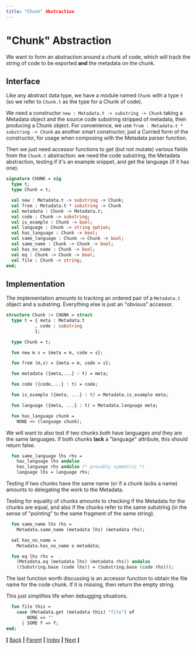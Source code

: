 ```yaml
---
title: "Chunk" Abstraction
---
```


# "Chunk" Abstraction

We want to form an abstraction around a chunk of code, which will
track the string of code to be exported **and** the metadata on the
chunk.

## Interface

Like any abstract data type, we have a module named `Chunk` with a
type `t` (so we refer to `Chunk.t` as the type for a Chunk of code).

We need a constructor `new : Metadata.t -> substring -> Chunk` taking
a Metadata object and the source code substring stripped of metadata,
then producing a Chunk object. For convenience, we use `from :
Metadata.t * substring -> Chunk` as another smart constructor, just a
Curried form of the constructor, for usage when composing with the
Metadata parser function.

Then we just need accessor functions to get (but not mutate) various
fields from the `Chunk.t` abstraction: we need the code substring, the
Metadata abstraction, testing if it's an example snippet, and get the
language (if it has one).

```sml {file=chunk.sig}
signature CHUNK = sig
  type t;
  type Chunk = t;

  val new : Metadata.t -> substring -> Chunk;
  val from : Metadata.t * substring -> Chunk
  val metadata : Chunk -> Metadata.t;
  val code : Chunk -> substring;
  val is_example : Chunk -> bool;
  val language : Chunk -> string option;
  val has_language : Chunk -> bool;
  val same_language : Chunk -> Chunk -> bool;
  val same_name : Chunk -> Chunk -> bool;
  val has_no_name : Chunk -> bool;
  val eq : Chunk -> Chunk -> bool;
  val file : Chunk -> string;
end;
```

## Implementation

The implementation amounts to tracking an ordered pair of a
`Metadata.t` object and a substring. Everything else is just an
"obvious" accessor.

```sml {file=chunk.sml}
structure Chunk :> CHUNK = struct
  type t = { meta : Metadata.t
           , code : substring
           };

  type Chunk = t;

  fun new m s = {meta = m, code = s};

  fun from (m,s) = {meta = m, code = s};

  fun metadata ({meta,...} : t) = meta;

  fun code ({code,...} : t) = code;

  fun is_example ({meta, ...} : t) = Metadata.is_example meta;

  fun language ({meta, ...} : t) = Metadata.language meta;

  fun has_language chunk =
    NONE <> (language chunk);
```

We will want to also test if two chunks _both_ have languages _and_
they are the same languages. If both chunks **lack** a "language"
attribute, this should return false.

```sml
  fun same_language lhs rhs =
    has_language lhs andalso
    has_language rhs andalso (* provably symmetric *)
    language lhs = language rhs;
```

Testing if two chunks have the same name (or if a chunk lacks a name)
amounts to delegating the work to the Metadata.

Testing for equality of chunks amounts to checking if the Metadata for
the chunks are equal, and also if the chunks refer to the same
substring (in the sense of "pointing" to the same fragment of the same
string). 

```sml
  fun same_name lhs rhs =
    Metadata.same_name (metadata lhs) (metadata rhs);

  val has_no_name =
    Metadata.has_no_name o metadata;

  fun eq lhs rhs =
    (Metadata.eq (metadata lhs) (metadata rhs)) andalso
    ((Substring.base (code lhs)) = (Substring.base (code rhs)));
```

The last function worth discussing is an accessor function to obtain
the file name for the code chunk. If it is missing, then return the
empty string.

This just simplifies life when debugging situations.

```sml
  fun file this =
    case (Metadata.get (metadata this) "file") of
        NONE => ""
      | SOME f => f;
end;
```

<footer>

**[** [Back](./metadata.md) **|** [Parent](../index.md) **|** [Index](./index.md) **|** [Next](./parser.md) **]**

</footer>
